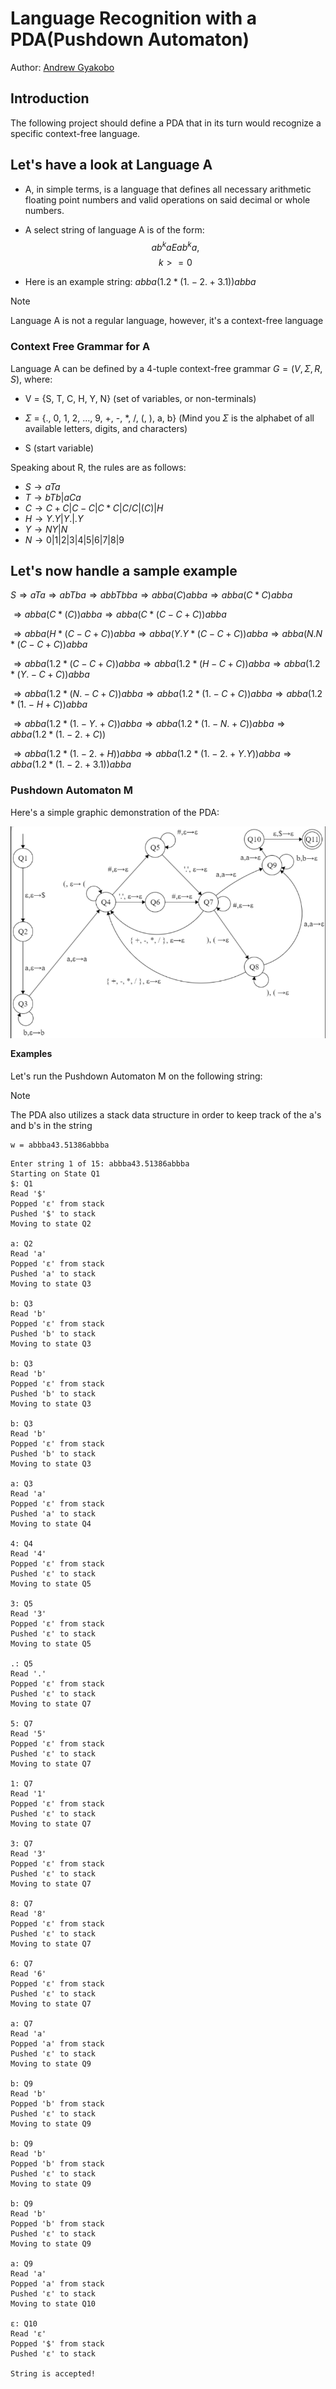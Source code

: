 # Language Recognition with a PDA(Pushdown Automaton)

Author: [Andrew Gyakobo](https://github.com/Gyakobo)

## Introduction
The following project should define a PDA that in its turn would recognize a specific context-free language.

## Let's have a look at Language A
* A, in simple terms, is a language that defines all necessary arithmetic floating point numbers and valid operations on said decimal or whole numbers. 

* A select string of language A is of the form: 
$$
ab^kaEab^ka, 
$$
$$
k>=0
$$

* Here is an example string: $abba(1.2*(1.-2.+3.1))abba$

>[!Note] 
>Language A is not a regular language, however, it's a context-free language

### Context Free Grammar for A

Language A can be defined by a 4-tuple context-free grammar $G = (V, \Sigma, R, S)$, where:

* V = {S, T, C, H, Y, N} (set of variables, or non-terminals)

* $\Sigma$ = {., 0, 1, 2, ..., 9, +, -, *, /, (, ), a, b} (Mind you $\Sigma$ is the alphabet of all available letters, digits, and characters)

* S (start variable)

Speaking about R, the rules are as follows:

* $S \rightarrow aTa$
* $T \rightarrow bTb|aCa$
* $C \rightarrow C+C|C-C|C*C|C/C|(C)|H$
* $H \rightarrow Y.Y|Y.|.Y$ 
* $Y \rightarrow NY|N$
* $N \rightarrow 0|1|2|3|4|5|6|7|8|9$

## Let's now handle a sample example
$S \Rightarrow aTa \Rightarrow abTba \Rightarrow abbTbba \Rightarrow abba(C)abba \Rightarrow abba(C * C)abba$

$\Rightarrow abba(C* (C))abba \Rightarrow abba(C * (C-C+C))abba$

$\Rightarrow abba(H * (C-C+C))abba \Rightarrow abba(Y.Y * (C-C+C))abba \Rightarrow abba(N.N * (C-C+C))abba$

$\Rightarrow abba(1.2*(C-C+C))abba \Rightarrow abba(1.2*(H-C+C))abba \Rightarrow abba(1.2 * (Y.-C+C))abba$

$\Rightarrow abba(1.2*(N.-C+C))abba \Rightarrow abba(1.2*(1.-C+C))abba \Rightarrow abba(1.2 * (1. - H + C))abba$

$\Rightarrow abba(1.2 * (1. - Y. + C))abba \Rightarrow abba(1.2 * (1. - N. + C))abba \Rightarrow abba(1.2 * (1. - 2. + C))$

$\Rightarrow abba(1.2 * (1. - 2. + H))abba \Rightarrow abba(1.2 * (1. - 2. + Y.Y))abba \Rightarrow abba(1.2 * (1. - 2. + 3.1))abba$

### Pushdown Automaton M

Here's a simple graphic demonstration of the PDA:

<img src="assets/PDF_img.png" style="float: left; margin-bottom: 1rem;">

#### Examples

Let's run the Pushdown Automaton M on the following string: 

>[!Note] 
>The PDA also utilizes a stack data structure in order to keep track of the a's and b's in the string 

```
w = abbba43.51386abbba
```

```
Enter string 1 of 15: abbba43.51386abbba
Starting on State Q1
$: Q1
Read '$'
Popped 'ε' from stack
Pushed '$' to stack
Moving to state Q2

a: Q2
Read 'a'
Popped 'ε' from stack
Pushed 'a' to stack
Moving to state Q3

b: Q3
Read 'b'
Popped 'ε' from stack
Pushed 'b' to stack
Moving to state Q3

b: Q3
Read 'b'
Popped 'ε' from stack
Pushed 'b' to stack
Moving to state Q3

b: Q3
Read 'b'
Popped 'ε' from stack
Pushed 'b' to stack
Moving to state Q3

a: Q3
Read 'a'
Popped 'ε' from stack
Pushed 'a' to stack
Moving to state Q4

4: Q4
Read '4'
Popped 'ε' from stack
Pushed 'ε' to stack
Moving to state Q5

3: Q5
Read '3'
Popped 'ε' from stack
Pushed 'ε' to stack
Moving to state Q5

.: Q5
Read '.'
Popped 'ε' from stack
Pushed 'ε' to stack
Moving to state Q7

5: Q7
Read '5'
Popped 'ε' from stack
Pushed 'ε' to stack
Moving to state Q7

1: Q7
Read '1'
Popped 'ε' from stack
Pushed 'ε' to stack
Moving to state Q7

3: Q7
Read '3'
Popped 'ε' from stack
Pushed 'ε' to stack
Moving to state Q7

8: Q7
Read '8'
Popped 'ε' from stack
Pushed 'ε' to stack
Moving to state Q7

6: Q7
Read '6'
Popped 'ε' from stack
Pushed 'ε' to stack
Moving to state Q7

a: Q7
Read 'a'
Popped 'a' from stack
Pushed 'ε' to stack
Moving to state Q9

b: Q9
Read 'b'
Popped 'b' from stack
Pushed 'ε' to stack
Moving to state Q9

b: Q9
Read 'b'
Popped 'b' from stack
Pushed 'ε' to stack
Moving to state Q9

b: Q9
Read 'b'
Popped 'b' from stack
Pushed 'ε' to stack
Moving to state Q9

a: Q9
Read 'a'
Popped 'a' from stack
Pushed 'ε' to stack
Moving to state Q10

ε: Q10
Read 'ε'
Popped '$' from stack
Pushed 'ε' to stack

String is accepted!
```
